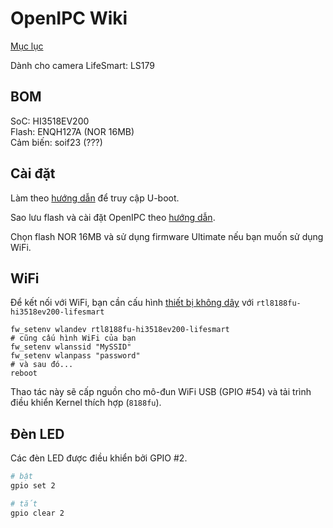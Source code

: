 # OpenIPC Wiki
[Mục lục](../README.md)

Dành cho camera LifeSmart: LS179

## BOM

SoC: HI3518EV200  
Flash: ENQH127A (NOR 16MB)  
Cảm biến: soif23 (???)

## Cài đặt

Làm theo [hướng dẫn](help-uboot.md#bypassing-password-protected-bootloader) để truy cập U-boot.

Sao lưu flash và cài đặt OpenIPC theo [hướng dẫn](https://openipc.org/cameras/vendors/hisilicon/socs/hi3518ev200).

Chọn flash NOR 16MB và sử dụng firmware Ultimate nếu bạn muốn sử dụng WiFi.

## WiFi

Để kết nối với WiFi, bạn cần cấu hình [thiết bị không dây](wireless-settings.md#initial-configuration) với `rtl8188fu-hi3518ev200-lifesmart`

```
fw_setenv wlandev rtl8188fu-hi3518ev200-lifesmart
# cũng cấu hình WiFi của bạn
fw_setenv wlanssid "MySSID"
fw_setenv wlanpass "password"
# và sau đó...
reboot
```

Thao tác này sẽ cấp nguồn cho mô-đun WiFi USB (GPIO #54) và tải trình điều khiển Kernel thích hợp (`8188fu`).

## Đèn LED

Các đèn LED được điều khiển bởi GPIO #2.

```bash
# bật
gpio set 2

# tắt
gpio clear 2
```


